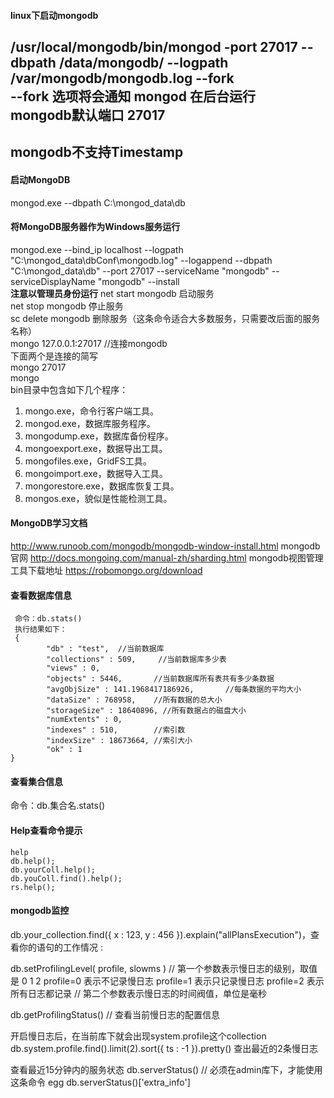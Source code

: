 #### linux下启动mongodb
/usr/local/mongodb/bin/mongod  -port 27017 --dbpath /data/mongodb/ --logpath /var/mongodb/mongodb.log --fork  
--fork 选项将会通知 mongod 在后台运行  
mongodb默认端口 27017  
--------------------------------------------------------------------------------------
mongodb不支持Timestamp
--------------------------------------------------------------------------------------
#### 启动MongoDB
mongod.exe --dbpath C:\mongod_data\db
#### 将MongoDB服务器作为Windows服务运行
mongod.exe --bind_ip localhost --logpath "C:\mongod_data\dbConf\mongodb.log" --logappend --dbpath "C:\mongod_data\db" --port 27017 --serviceName "mongodb" --serviceDisplayName "mongodb" --install  
**注意以管理员身份运行**
net start mongodb  启动服务  
net stop mongodb   停止服务  
sc delete mongodb   删除服务（这条命令适合大多数服务，只需要改后面的服务名称）  
mongo 127.0.0.1:27017 //连接mongodb  
下面两个是连接的简写  
mongo 27017  
mongo  
bin目录中包含如下几个程序：
1. mongo.exe，命令行客户端工具。  
2. mongod.exe，数据库服务程序。  
3. mongodump.exe，数据库备份程序。  
4. mongoexport.exe，数据导出工具。  
5. mongofiles.exe，GridFS工具。  
6. mongoimport.exe，数据导入工具。  
7. mongorestore.exe，数据库恢复工具。  
8. mongos.exe，貌似是性能检测工具。  
#### MongoDB学习文档
http://www.runoob.com/mongodb/mongodb-window-install.html
mongodb官网       http://docs.mongoing.com/manual-zh/sharding.html
mongodb视图管理工具下载地址      https://robomongo.org/download
#### 查看数据库信息

```
 命令：db.stats()
 执行结果如下：
 {
        "db" : "test",  //当前数据库
        "collections" : 509,     //当前数据库多少表
        "views" : 0,
        "objects" : 5446,       //当前数据库所有表共有多少条数据 
        "avgObjSize" : 141.1968417186926,       //每条数据的平均大小
        "dataSize" : 768958,    //所有数据的总大小 
        "storageSize" : 18640896, //所有数据占的磁盘大小
        "numExtents" : 0,
        "indexes" : 510,        //索引数
        "indexSize" : 18673664, //索引大小
        "ok" : 1
}
```
#### 查看集合信息
命令：db.集合名.stats()

#### Help查看命令提示
```
help
db.help();
db.yourColl.help();
db.youColl.find().help();
rs.help();
```
#### mongodb监控
db.your_collection.find({ x : 123, y : 456 }).explain("allPlansExecution")，查看你的语句的工作情况 :

db.setProfilingLevel( profile, slowms )
// 第一个参数表示慢日志的级别，取值是 0 1 2
        profile=0  表示不记录慢日志
        profile=1  表示只记录慢日志
        profile=2  表示所有日志都记录
// 第二个参数表示慢日志的时间阀值，单位是毫秒

db.getProfilingStatus()
// 查看当前慢日志的配置信息

开启慢日志后，在当前库下就会出现system.profile这个collection
 db.system.profile.find().limit(2).sort({ ts : -1 }).pretty() 查出最近的2条慢日志

查看最近15分钟内的服务状态
db.serverStatus()
// 必须在admin库下，才能使用这条命令
egg db.serverStatus()['extra_info']